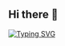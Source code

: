 ## Hi there 👋
<div aling="center">
  <a href="https://git.io/typing-svg"><img src="https://readme-typing-svg.herokuapp.com?font=Pixelify+Sans&weight=600&size=35&color=15164D&center=true&vCenter=true&multiline=true&repeat=false&width=600&height=100&lines=I'm+Alberto;Back+End+Developer;Welcome+to+my+profile!" alt="Typing SVG" /></a>
</div>
<!--
**albertoabro/albertoabro** is a ✨ _special_ ✨ repository because its `README.md` (this file) appears on your GitHub profile.

Here are some ideas to get you started:

- 🔭 I’m currently working on ...
- 🌱 I’m currently learning ...
- 👯 I’m looking to collaborate on ...
- 🤔 I’m looking for help with ...
- 💬 Ask me about ...
- 📫 How to reach me: ...
- 😄 Pronouns: ...
- ⚡ Fun fact: ...
-->
